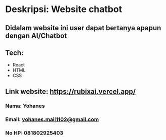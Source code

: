 # Deskripsi: Website chatbot

## Didalam website ini user dapat bertanya apapun dengan AI/Chatbot

## Tech:
- React
- HTML
- CSS

## Link website: https://rubixai.vercel.app/
### Nama: Yohanes
### Email: yohanes.mail1102@gmail.com
### No HP: 081802925403
